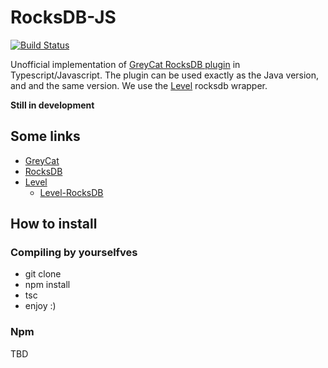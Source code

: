 # RocksDB-JS

[![Build Status](https://travis-ci.org/greycat-incubator/RocksDB-JS.svg?branch=master)](https://travis-ci.org/greycat-incubator/RocksDB-JS)

Unofficial implementation of [GreyCat RocksDB plugin](https://github.com/datathings/greycat/tree/master/plugins/rocksdb) in Typescript/Javascript.
The plugin can be used exactly as the Java version, and and the same version.
We use the [Level](https://github.com/Level) rocksdb wrapper.

**Still in development**

## Some links

- [GreyCat](https://github.com/datathings/greycat)
- [RocksDB](https://github.com/facebook/rocksdb)
- [Level](https://github.com/Level)
    - [Level-RocksDB](https://github.com/Level/rocksdb)

## How to install

### Compiling by yourselfves

- git clone
- npm install 
- tsc
- enjoy :)

### Npm

TBD

